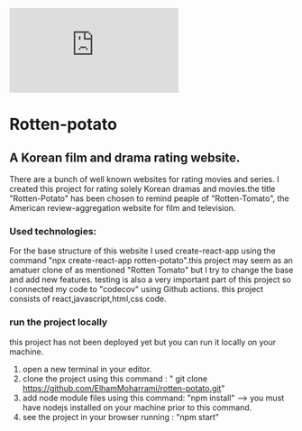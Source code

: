 ![Coverage Badge](https://img.shields.io/endpoint?url=https://gist.githubusercontent.com/ElhamMoharrami/53ae95b6fb38cbdd7aa0c580f46bdca4/raw/rotten-potato__pull_##.json)

# Rotten-potato

## A Korean film and drama rating website.

There are a bunch of well known websites for rating movies and series. I created this project
for rating solely Korean dramas and movies.the title "Rotten-Potato" has been chosen to remind peaple of "Rotten-Tomato",
the American review-aggregation website for film and television.

### Used technologies:

For the base structure of this website I used create-react-app using the command
"npx create-react-app rotten-potato".this project may seem as an amatuer clone of as mentioned
"Rotten Tomato" but I try to change the base and add new features. testing is also a very important
part of this project so I connected my code to "codecov" using Github actions. this project consists
of react,javascript,html,css code.

### run the project locally

this project has not been deployed yet but you can run it locally on your machine.

1. open a new terminal in your editor.
2. clone the project using this command : " git clone https://github.com/ElhamMoharrami/rotten-potato.git"
3. add node module files using this command: "npm install" --> you must have nodejs installed on your machine prior to this command.
4. see the project in your browser running : "npm start"
